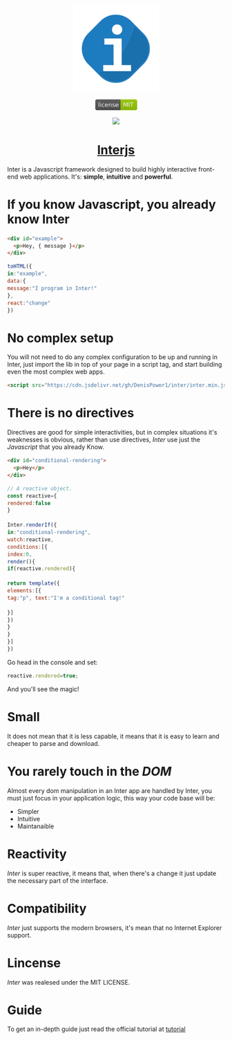 <p align="center">
<a href="http://interjs.epizy.com">
 <img src="https://github.com/DenisPower1/inter/blob/main/Inter.png"
      width="200" 
      >
      </a>
 
 </p>

<div align="center">
 <span>

<a href="https://github.com/DenisPower1/inter/blob/main/LICENSE">
 <img  width="97" src="https://github.com/DenisPower1/inter/blob/main/license.svg">


  </a>
 
  </span>
   <span>

<a href="https://github.com/DenisPower1/inter/">




 <img src="https://img.shields.io/github/v/release/DenisPower1/inter.svg"
      width="100" 
      >
      </a>
 
 
 </span>
 
</div>
 
<h1 align="center"> <a href="http://interjs.epizy.com">Interjs</a></h1>


Inter is a Javascript framework designed to build highly interactive front-end web applications.
It's: **simple**, **intuitive** and **powerful**.
#

# If you know Javascript, you already know Inter

````html 
<div id="example">
  <p>Hey, { message }</p>
</div> 

````

```javascript
toHTML({
in:"example",
data:{
message:"I program in Inter!"
},
react:"change"
})
```

# No complex setup

You will not need to do any complex configuration to be up and running in Inter, just import the
lib in top of your page in a script tag, and start building even the most complex web apps.

```html
<script src="https://cdn.jsdelivr.net/gh/DenisPower1/inter/inter.min.js"><script>
```

# There is no directives

Directives are good for simple interactivities, but in complex situations
it's weaknesses is obvious, rather than use directives,  *Inter* use just the *Javascript*
that you already Know.

```html
<div id="conditional-rendering">
  <p>Hey</p>
</div>
```
```javascript
// A reactive object.
const reactive={
rendered:false
}

Inter.renderIf({
in:"conditional-rendering",
watch:reactive,
conditions:[{
index:0,
render(){
if(reactive.rendered){

return template({
elements:[{
tag:"p", text:"I'm a conditional tag!"

}]
})
}
}
}]
})
```
Go head in the console and set:

```javascript
reactive.rendered=true;
```

And you'll see the magic!

# Small

It does not mean that it is less capable, it means that it is easy to learn and cheaper to parse and download.

# You rarely touch in the *DOM*

Almost every dom manipulation in an Inter app are handled by Inter, you  must just focus in your application logic, this way your code base will be:

* Simpler
* Intuitive
* Maintanaible

# Reactivity

*Inter* is super reactive, it means that, when there's a change it just update the necessary part of the interface.

# Compatibility

*Inter* just supports the modern browsers, it's mean that no Internet Explorer support.

# Lincense

*Inter* was realesed under the MIT LICENSE.

# Guide

To get an in-depth guide just read the official tutorial at [tutorial](http://interjs.epizy.com/v1/tutorial/pt/instalacao)

